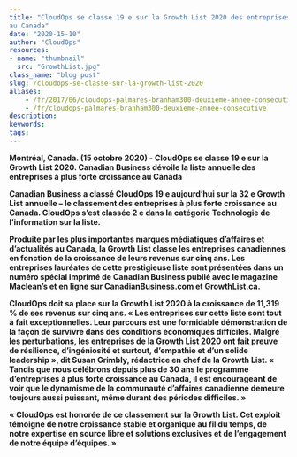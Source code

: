 ```yaml
---
title: "CloudOps se classe 19 e sur la Growth List 2020 des entreprises à plus forte croissance
au Canada"
date: "2020-15-10"
author: "CloudOps"
resources:
- name: "thumbnail"
  src: "GrowthList.jpg"
class_name: "blog post"
slug: /cloudops-se-classe-sur-la-growth-list-2020
aliases:
    - /fr/2017/06/cloudops-palmares-branham300-deuxieme-annee-consecutive/
    - /fr/cloudops-palmares-branham300-deuxieme-annee-consecutive
description:
keywords:
tags:
---
```


<p><b>Montréal, Canada. (15 octobre 2020)<b> - CloudOps se classe 19 e sur la Growth List 2020. Canadian Business dévoile la liste annuelle des entreprises à plus forte croissance au Canada</p>

<p>Canadian Business a classé CloudOps 19 e aujourd’hui sur la 32 e Growth List annuelle – le classement des entreprises à plus forte croissance au Canada. CloudOps s’est classée 2 e dans la catégorie Technologie de l’information sur la liste.</p>

<p>Produite par les plus importantes marques médiatiques d’affaires et d’actualités au Canada, la Growth List classe les entreprises canadiennes en fonction de la croissance de leurs revenus sur cinq ans. Les entreprises lauréates de cette prestigieuse liste sont présentées dans un numéro spécial imprimé de Canadian Business publié avec le magazine Maclean’s et en ligne sur CanadianBusiness.com et GrowthList.ca.</p>

<p>CloudOps doit sa place sur la Growth List 2020 à la croissance de 11,319 % de ses revenus sur cinq ans. « Les entreprises sur cette liste sont tout à fait exceptionnelles. Leur parcours est une formidable démonstration de la façon de survivre dans des conditions économiques difficiles. Malgré les perturbations, les entreprises de la Growth List 2020 ont fait preuve de résilience, d’ingéniosité et surtout, d’empathie et d’un solide leadership », dit Susan Grimbly, rédactrice en chef de la Growth List. « Tandis que nous célébrons depuis plus de 30 ans le programme d’entreprises à plus forte croissance au Canada, il est encourageant de voir que le dynamisme de la communauté d’affaires canadienne demeure toujours aussi puissant, même durant des périodes difficiles. » </p>

<p>« CloudOps est honorée de ce classement sur la Growth List. Cet exploit témoigne de notre croissance stable et organique au fil du temps, de notre expertise en source libre et solutions exclusives et de l’engagement de notre équipe d’équipes. » </p>
